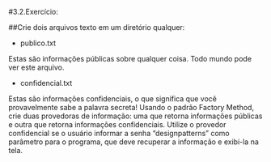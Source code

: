 #3.2.Exercício:


##Crie dois arquivos texto em um diretório qualquer:
- publico.txt

Estas são informações públicas sobre
qualquer coisa. Todo mundo pode ver
este arquivo.


- confidencial.txt

Estas são informações confidenciais,
o que significa que você
provavelmente sabe a palavra secreta!
Usando o padrão Factory Method, crie duas provedoras de informação: uma que retorna informações
públicas e outra que retorna informações confidenciais. Utilize o provedor confidencial se o usuário informar
a senha “designpatterns” como parâmetro para o programa, que deve recuperar a informação e exibi-la
na tela.

